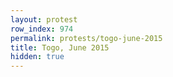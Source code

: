```yaml
---
layout: protest
row_index: 974
permalink: protests/togo-june-2015
title: Togo, June 2015
hidden: true
---
```

